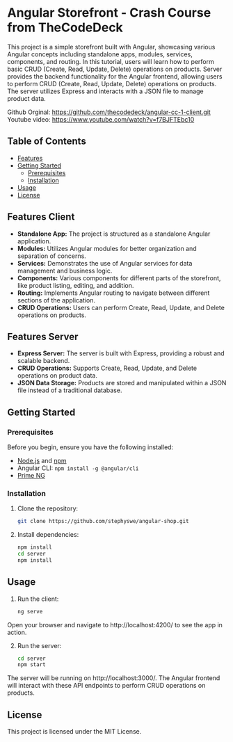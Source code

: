 # Angular Storefront - Crash Course from TheCodeDeck

This project is a simple storefront built with Angular, showcasing various Angular concepts including standalone apps, modules, services, components, and routing. In this tutorial, users will learn how to perform basic CRUD (Create, Read, Update, Delete) operations on products. Server provides the backend functionality for the Angular frontend, allowing users to perform CRUD (Create, Read, Update, Delete) operations on products. The server utilizes Express and interacts with a JSON file to manage product data.

Github Orginal: https://github.com/thecodedeck/angular-cc-1-client.git
Youtube video: https://www.youtube.com/watch?v=f7BJFTEbc10

## Table of Contents

- [Features](#features)
- [Getting Started](#getting-started)
  - [Prerequisites](#prerequisites)
  - [Installation](#installation)
- [Usage](#usage)
- [License](#license)

## Features Client

- **Standalone App:** The project is structured as a standalone Angular application.
- **Modules:** Utilizes Angular modules for better organization and separation of concerns.
- **Services:** Demonstrates the use of Angular services for data management and business logic.
- **Components:** Various components for different parts of the storefront, like product listing, editing, and addition.
- **Routing:** Implements Angular routing to navigate between different sections of the application.
- **CRUD Operations:** Users can perform Create, Read, Update, and Delete operations on products.

## Features Server
- **Express Server:** The server is built with Express, providing a robust and scalable backend.
- **CRUD Operations:** Supports Create, Read, Update, and Delete operations on product data.
- **JSON Data Storage:** Products are stored and manipulated within a JSON file instead of a traditional database.

## Getting Started

### Prerequisites

Before you begin, ensure you have the following installed:

- [Node.js](https://nodejs.org/) and [npm](https://www.npmjs.com/)
- Angular CLI: `npm install -g @angular/cli`
- [Prime NG](https://primeng.org/)

### Installation

1. Clone the repository:

   ```bash
   git clone https://github.com/stephyswe/angular-shop.git
   ```

2. Install dependencies:
   ```bash
   npm install
   cd server
   npm install
   ```

## Usage

1. Run the client:
   ```bash
   ng serve
   ```
Open your browser and navigate to http://localhost:4200/ to see the app in action.

2. Run the server:
   ```bash
   cd server
   npm start
   ```
The server will be running on http://localhost:3000/.
The Angular frontend will interact with these API endpoints to perform CRUD operations on products.

## License

This project is licensed under the MIT License.
